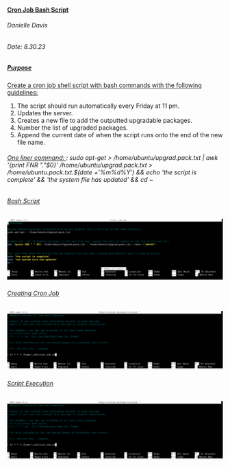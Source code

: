 #### <ins> Cron Job Bash Script <ins/>
###### Danielle Davis
###### Date: 8.30.23

##### <ins> Purpose </ins>
<ins> Create a cron job shell script with bash commands with the following guidelines: <ins/>

1. The script should run automatically every Friday at 11 pm.
2. Updates the server.
3. Creates a new file to add the outputted upgradable packages.
4. Number the list of upgraded packages.
5. Append the current date of when the script runs onto the end of the new file name.

###### <ins> One liner command: </ins> : sudo apt-get > /home/ubuntu/upgrad.pack.txt | awk '{print FNR "."$0}' /home/ubuntu/upgrad.pack.txt > /home/ubuntu.pack.txt.$(date +'%m%d%Y') && echo 'the script is complete' && 'the system file has updated' && cd ~ 

###### <ins> Bash Script </ins> 
![bashscript](https://github.com/DANNYDEE93/CronJob_ShellScript/blob/main/CronJobBashScript/bash_script.png)


###### <ins> Creating Cron Job <ins/>
![crontabs](https://github.com/DANNYDEE93/CronJob_ShellScript/blob/main/CronJobBashScript/crontab_e%20run%20command.png)


###### <ins> Script Execution </ins>
![run script](https://github.com/DANNYDEE93/CronJob_ShellScript/blob/main/CronJobBashScript/crontab_e%20run%20command.png)

